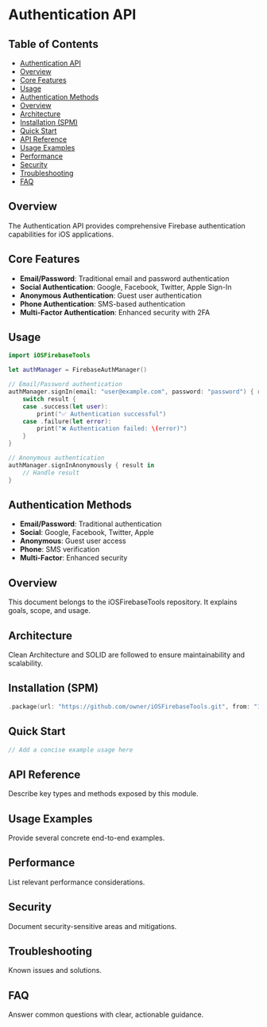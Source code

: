 # Authentication API

<!-- TOC START -->
## Table of Contents
- [Authentication API](#authentication-api)
- [Overview](#overview)
- [Core Features](#core-features)
- [Usage](#usage)
- [Authentication Methods](#authentication-methods)
- [Overview](#overview)
- [Architecture](#architecture)
- [Installation (SPM)](#installation-spm)
- [Quick Start](#quick-start)
- [API Reference](#api-reference)
- [Usage Examples](#usage-examples)
- [Performance](#performance)
- [Security](#security)
- [Troubleshooting](#troubleshooting)
- [FAQ](#faq)
<!-- TOC END -->


## Overview

The Authentication API provides comprehensive Firebase authentication capabilities for iOS applications.

## Core Features

- **Email/Password**: Traditional email and password authentication
- **Social Authentication**: Google, Facebook, Twitter, Apple Sign-In
- **Anonymous Authentication**: Guest user authentication
- **Phone Authentication**: SMS-based authentication
- **Multi-Factor Authentication**: Enhanced security with 2FA

## Usage

```swift
import iOSFirebaseTools

let authManager = FirebaseAuthManager()

// Email/Password authentication
authManager.signIn(email: "user@example.com", password: "password") { result in
    switch result {
    case .success(let user):
        print("✅ Authentication successful")
    case .failure(let error):
        print("❌ Authentication failed: \(error)")
    }
}

// Anonymous authentication
authManager.signInAnonymously { result in
    // Handle result
}
```

## Authentication Methods

- **Email/Password**: Traditional authentication
- **Social**: Google, Facebook, Twitter, Apple
- **Anonymous**: Guest user access
- **Phone**: SMS verification
- **Multi-Factor**: Enhanced security

## Overview
This document belongs to the iOSFirebaseTools repository. It explains goals, scope, and usage.

## Architecture
Clean Architecture and SOLID are followed to ensure maintainability and scalability.

## Installation (SPM)
```swift
.package(url: "https://github.com/owner/iOSFirebaseTools.git", from: "1.0.0")
```

## Quick Start
```swift
// Add a concise example usage here
```

## API Reference
Describe key types and methods exposed by this module.

## Usage Examples
Provide several concrete end-to-end examples.

## Performance
List relevant performance considerations.

## Security
Document security-sensitive areas and mitigations.

## Troubleshooting
Known issues and solutions.

## FAQ
Answer common questions with clear, actionable guidance.
